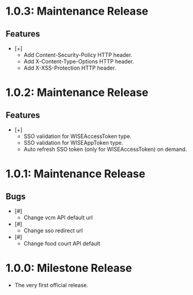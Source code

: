 # 1.0.3: Maintenance Release
## Features
 * [+]
   * Add Content-Security-Policy HTTP header.
   * Add X-Content-Type-Options HTTP header.
   * Add X-XSS-Protection HTTP header.

# 1.0.2: Maintenance Release
## Features
 * [+]
    * SSO validation for WISEAccessToken type.
    * SSO validation for WISEAppToken type.
    * Auto refresh SSO token (only for WISEAccessToken) on demand.

# 1.0.1: Maintenance Release
## Bugs
 * [#]
    * Change vcm API default url
 * [#]
    * Change sso redirect url
 * [#]
    * Change food court API default

# 1.0.0: Milestone Release
 - The very first official release.
